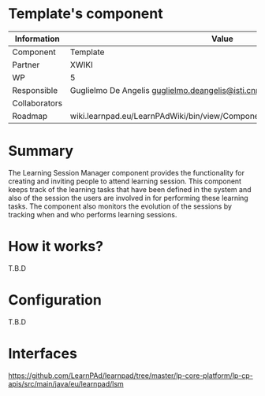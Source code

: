 Template's component
====================

Information   | Value
------------- | --------
Component     | Template
Partner       | XWIKI
WP            | 5
Responsible   | Guglielmo De Angelis <guglielmo.deangelis@isti.cnr.it>
Collaborators | 
Roadmap       | wiki.learnpad.eu/LearnPAdWiki/bin/view/Component/Learning+Session+Manager

# Summary
The Learning Session Manager component provides the functionality for creating and inviting people to attend learning session. This component keeps track of the learning tasks that have been defined in the system and also of the session the users are involved in for performing these learning tasks. The component also monitors the evolution of the sessions by tracking when and who performs learning sessions.

# How it works?
T.B.D

# Configuration
T.B.D

# Interfaces
https://github.com/LearnPAd/learnpad/tree/master/lp-core-platform/lp-cp-apis/src/main/java/eu/learnpad/lsm